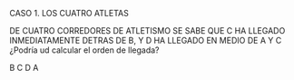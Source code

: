 CASO 1. LOS CUATRO ATLETAS

DE CUATRO CORREDORES DE ATLETISMO SE SABE QUE C HA LLEGADO INMEDIATAMENTE DETRAS DE B, Y D HA LLEGADO EN MEDIO DE A Y C ¿Podría ud calcular el orden de llegada?

B
C
D
A